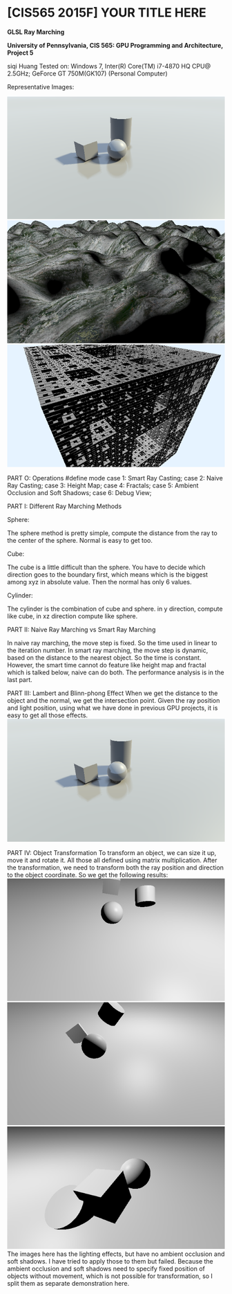 # [CIS565 2015F] YOUR TITLE HERE

**GLSL Ray Marching**

**University of Pennsylvania, CIS 565: GPU Programming and Architecture, Project 5**

siqi Huang Tested on: Windows 7, Inter(R) Core(TM) i7-4870 HQ CPU@ 2.5GHz; GeForce GT 750M(GK107) (Personal Computer)

Representative Images:

![](img/AO1.png)
![](img/terrain1.png)
![](img/fractal1.png)

PART O: Operations
#define mode
case 1: Smart Ray Casting;
case 2: Naive Ray Casting;
case 3: Height Map;
case 4: Fractals;
case 5: Ambient Occlusion and Soft Shadows;
case 6: Debug View;

PART I: Different Ray Marching Methods

Sphere:

The sphere method is pretty simple, compute the distance from the ray to the center of the sphere. Normal is easy to get too.

Cube:

The cube is a little difficult than the sphere. You have to decide which direction goes to the boundary first, which means which is the biggest among xyz in absolute value. Then the normal has only 6 values.

Cylinder:

The cylinder is the combination of cube and sphere. in y direction, compute like cube, in xz direction compute like sphere.

PART II: Naive Ray Marching vs Smart Ray Marching

In naive ray marching, the move step is fixed. So the time used in linear to the iteration number.
In smart ray marching, the move step is dynamic, based on the distance to the nearest object. So the time is constant.
However, the smart time cannot do feature like height map and fractal which is talked below, naive can do both.
The performance analysis is in the last part.

PART III: Lambert and Blinn-phong Effect
When we get the distance to the object and the normal, we get the intersection point. Given the ray position and light position, using what we have done in previous GPU projects, it is easy to get all those effects.
![](img/AO1.png)

PART IV: Object Transformation
To transform an object, we can size it up, move it and rotate it. All those all defined using matrix multiplication. After the transformation, we need to transform both the ray position and direction to the object coordinate. So we get the following results:
![](img/transform1.png)
![](img/transform2.png)
![](img/transform3.png)
The images here has the lighting effects, but have no ambient occlusion and soft shadows. I have tried to apply those to them but failed. Because the ambient occlusion and soft shadows need to specify fixed position of objects without movement, which is not possible for transformation, so I split them as separate demonstration here. 
